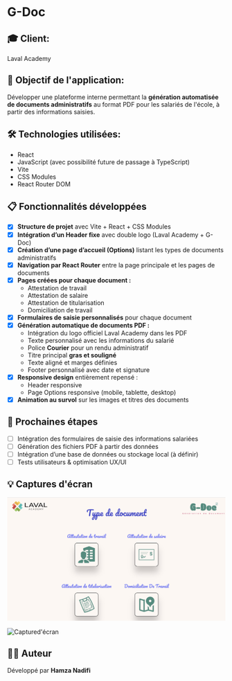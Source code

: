 # G-Doc

## 🎓 Client:

Laval Academy

## 🎯 Objectif de l'application:

Développer une plateforme interne permettant la **génération automatisée de documents administratifs** au format PDF pour les salariés de l'école, à partir des informations saisies.

## 🛠️ Technologies utilisées:

- React
- JavaScript (avec possibilité future de passage à TypeScript)
- Vite
- CSS Modules
- React Router DOM



## 📋 Fonctionnalités développées

- [x] **Structure de projet** avec Vite + React + CSS Modules
- [x] **Intégration d’un Header fixe** avec double logo (Laval Academy + G-Doc)
- [x] **Création d’une page d’accueil (Options)** listant les types de documents administratifs
- [x] **Navigation par React Router** entre la page principale et les pages de documents
- [x] **Pages créées pour chaque document :**
  - Attestation de travail
  - Attestation de salaire
  - Attestation de titularisation
  - Domiciliation de travail
- [x] **Formulaires de saisie personnalisés** pour chaque document
- [x] **Génération automatique de documents PDF :**
  - Intégration du logo officiel Laval Academy dans les PDF
  - Texte personnalisé avec les informations du salarié
  - Police **Courier** pour un rendu administratif
  - Titre principal **gras et souligné**
  - Texte aligné et marges définies
  - Footer personnalisé avec date et signature
- [x] **Responsive design** entièrement repensé :
  - Header responsive
  - Page Options responsive (mobile, tablette, desktop)
- [x] **Animation au survol** sur les images et titres des documents

## 🚧 Prochaines étapes

- [ ] Intégration des formulaires de saisie des informations salariées
- [ ] Génération des fichiers PDF à partir des données
- [ ] Intégration d’une base de données ou stockage local (à définir)
- [ ] Tests utilisateurs & optimisation UX/UI

## 💡 Captures d'écran 

![Captured'écran](./public/captureEcran.jpg)

![Captured'écran](./public/captureEcran1.jng)
## 👨‍💻 Auteur

Développé par **Hamza Nadifi**